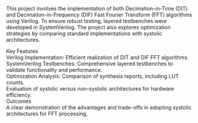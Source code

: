 This project involves the implementation of both Decimation-in-Time (DIT) and Decimation-in-Frequency (DIF) Fast Fourier Transform (FFT) algorithms using Verilog. To ensure robust testing, layered testbenches were developed in SystemVerilog. The project also explores optimization strategies by comparing standard implementations with systolic architectures.

Key Features<br>
Verilog Implementation: Efficient realization of DIT and DIF FFT algorithms.<br>
SystemVerilog Testbenches: Comprehensive layered testbenches to validate functionality and performance. <br>
Optimization Analysis: Comparison of synthesis reports, including LUT counts. <br>
Evaluation of systolic versus non-systolic architectures for hardware efficiency. <br>
Outcomes <br>
A clear demonstration of the advantages and trade-offs in adopting systolic architectures for FFT processing.
